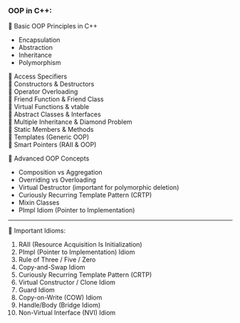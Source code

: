 ### OOP in C++:

🔹 Basic OOP Principles in C++   
  - Encapsulation
  - Abstraction
  - Inheritance
  - Polymorphism

🔹 Access Specifiers  
🔹 Constructors & Destructors  
🔹 Operator Overloading  
🔹 Friend Function & Friend Class  
🔹 Virtual Functions & vtable  
🔹 Abstract Classes & Interfaces  
🔹 Multiple Inheritance & Diamond Problem  
🔹 Static Members & Methods  
🔹 Templates (Generic OOP)  
🔹 Smart Pointers (RAII & OOP)  

🔹 Advanced OOP Concepts  
  - Composition vs Aggregation  
  - Overriding vs Overloading  
  - Virtual Destructor (important for polymorphic deletion)  
  - Curiously Recurring Template Pattern (CRTP)  
  - Mixin Classes  
  - PImpl Idiom (Pointer to Implementation)
    
----
 
🔹 Important Idioms:
   1. RAII (Resource Acquisition Is Initialization)
   2. PImpl (Pointer to Implementation) Idiom
   3. Rule of Three / Five / Zero
   4. Copy-and-Swap Idiom
   5. Curiously Recurring Template Pattern (CRTP)
   6. Virtual Constructor / Clone Idiom
   7. Guard Idiom
   8. Copy-on-Write (COW) Idiom
   9. Handle/Body (Bridge Idiom)
   10. Non-Virtual Interface (NVI) Idiom
